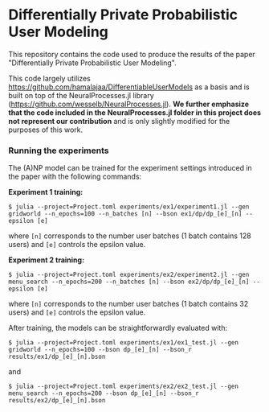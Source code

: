 # Differentially Private Probabilistic User Modeling

This repository contains the code used to produce the results of the paper "Differentially Private Probabilistic User Modeling". 

This code largely utilizes https://github.com/hamalajaa/DifferentiableUserModels as a basis and is built on top of the NeuralProcesses.jl library (https://github.com/wesselb/NeuralProcesses.jl). **We further emphasize that the code included in the NeuralProcesses.jl folder in this project does not represent our contribution** and is only slightly modified for the purposes of this work.

### Running the experiments

The (A)NP model can be trained for the experiment settings introduced in the paper with the following commands:

**Experiment 1 training:**
```
$ julia --project=Project.toml experiments/ex1/experiment1.jl --gen gridworld --n_epochs=100 --n_batches [n] --bson ex1/dp/dp_[e]_[n] --epsilon [e]
```
where `[n]` corresponds to the number user batches (1 batch contains 128 users) and `[e]` controls the epsilon value.

**Experiment 2 training:**
```
$ julia --project=Project.toml experiments/ex2/experiment2.jl --gen menu_search --n_epochs=200 --n_batches [n] --bson ex2/dp/dp_[e]_[n] --epsilon [e]
```
where `[n]` corresponds to the number user batches (1 batch contains 32 users) and `[e]` controls the epsilon value.


After training, the models can be straightforwardly evaluated with:
```
$ julia --project=Project.toml experiments/ex1/ex1_test.jl --gen gridworld --n_epochs=100 --bson dp_[e]_[n] --bson_r results/ex1/dp_[e]_[n].bson
```
and
```
$ julia --project=Project.toml experiments/ex2/ex2_test.jl --gen menu_search --n_epochs=200 --bson dp_[e]_[n] --bson_r results/ex2/dp_[e]_[n].bson
```
